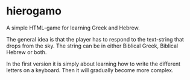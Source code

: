 # hierogamo
A simple HTML-game for learning Greek and Hebrew.

The general idea is that the player has to respond to the text-string that drops from the sky. The string can be in either Biblical Greek, Biblical Hebrew or both.

In the first version it is simply about learning how to write the different letters on a keyboard. Then it will gradually become more complex.
